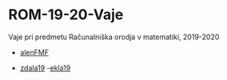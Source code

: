 # ROM-19-20-Vaje
Vaje pri predmetu Računalniška orodja v matematiki, 2019-2020

- [alenFMF](https://github.com/alenFMF/ROM-19-20-Vaje) 

- [zdala19](https://github.com/zdala19/ROM)
-[ekla19](https://github.com/ekla19/ROM)
